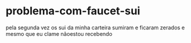 # problema-com-faucet-sui
pela segunda vez os sui da minha carteira sumiram e ficaram zerados e mesmo que eu clame nãoestou recebendo 

